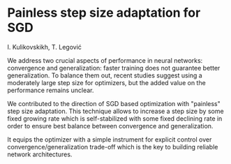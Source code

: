 # Painless step size adaptation for SGD
I. Kulikovskikh, T. Legović

We address two crucial aspects of performance in neural networks: convergence and generalization: faster training does not guarantee better generalization. To balance them out, recent studies suggest using a moderately large step size for optimizers, but the added value on the performance remains unclear.

We contributed to the direction of SGD based optimization with "painless" step size adaptation. This technique allows to increase a step size by some fixed growing rate which is self-stabilized with some fixed declining rate in order to ensure best balance between convergence and generalization.

It equips the optimizer with a simple instrument for explicit control over convergence/generalization trade-off which is the key to building reliable network architectures.
